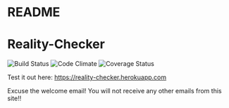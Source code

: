 # README

# Reality-Checker

![Build Status](https://codeship.com/projects/8b1f6010-10c3-0135-1491-122080d0a455/status?branch=master)
![Code Climate](https://codeclimate.com/github/philip10023/Reality-Checker.png)
![Coverage Status](https://coveralls.io/repos/philip10023/Reality-Checker/badge.png)

Test it out here: https://reality-checker.herokuapp.com

Excuse the welcome email! You will not receive any other emails from this site!!
